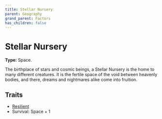 ```yaml
---
title: Stellar Nursery
parent: Geography
grand_parent: Factors
has_children: false
---
```


# Stellar Nursery

**Type:** Space.

The birthplace of stars and cosmic beings, a Stellar Nursery is the home to many different creatures. It is the fertile space of the void between heavenly bodies, and there, dreams and nightmares alike come into fruition.

## Traits

* [Resilient](/cosmos/Factors/Traits/Resilient)
* Survival: Space + 1
